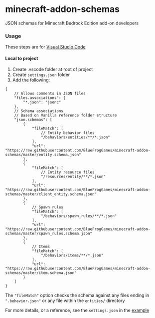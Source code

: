# minecraft-addon-schemas
JSON schemas for Minecraft Bedrock Edition add-on developers

### Usage
These steps are for [Visual Studio Code](https://code.visualstudio.com/)

#### Local to project
1. Create .vscode folder at root of project
2. Create `settings.json` folder
3. Add the following:
```jsonc
{
    // Allows comments in JSON files
    "files.associations": {
        "*.json": "jsonc"
    },
    // Schema associations
    // Based on Vanilla reference folder structure
    "json.schemas": [
        {
            "fileMatch": [
                // Entity behavior files
                "/behaviors/entities/**/*.json"
            ],
            "url": "https://raw.githubusercontent.com/BlueFrogGames/minecraft-addon-schemas/master/entity.schema.json"
        },
        {
            "fileMatch": [
                // Entity resource files
                "/resources/entity/**/*.json"
            ],
            "url": "https://raw.githubusercontent.com/BlueFrogGames/minecraft-addon-schemas/master/client_entity.schema.json"
        },
        {
            // Spawn rules
            "fileMatch": [
                "/behaviors/spawn_rules/**/*.json"
            ],
            "url": "https://raw.githubusercontent.com/BlueFrogGames/minecraft-addon-schemas/master/spawn_rules.schema.json"
        },
        {
            // Items
            "fileMatch": [
                "/behaviors/items/**/*.json"
            ],
            "url": "https://raw.githubusercontent.com/BlueFrogGames/minecraft-addon-schemas/master/item.schema.json"
        }
    ]
}
```
  The `"fileMatch"` option checks the schema against any files ending in `".behavior.json"` or any file within the `entities/` directory

For more details, or a reference, see the `settings.json` in the [example](https://github.com/BlueFrogGames/minecraft-addon-schemas/blob/master/example/.vscode/settings.json)